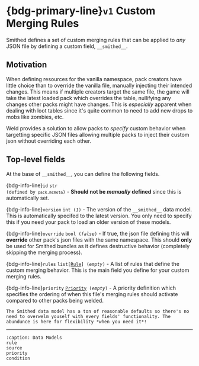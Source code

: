 # {bdg-primary-line}`v1` Custom Merging Rules

Smithed defines a set of custom merging rules that can be applied to *any* JSON file by defining a custom field, `__smithed__`.

## Motivation

When defining resources for the vanilla namespace, pack creators have little choice than to override the vanilla file, manually injecting their intended changes. This means if multiple creators target the same file, the game will take the latest loaded pack which overrides the table, nullifying any changes other packs might have changes. This is *especially* apparent when dealing with loot tables since it's quite common to need to add new drops to mobs like zombies, etc.

Weld provides a solution to allow packs to *specify* custom behavior when targetting specific JSON files allowing multiple packs to inject their custom json without overriding each other.

## Top-level fields

At the base of `__smithed__`, you can define the following fields.

{bdg-info-line}`id` <code class="sd-text-secondary">str (defined by `pack.mcmeta`)</code> - **Should not be *manually* defined** since this is automatically set.

{bdg-info-line}`version` <code class="sd-text-secondary">int (*1*)</code> - The version of the `__smithed__` data model. This is automatically specifed to the latest version. You only need to specify this if you need your pack to load an older version of these models.

{bdg-info-line}`override` <code class="sd-text-secondary">bool (*false*)</code> - If true, the json file defining this will **override** other pack's json files with the same namespace. This should **only** be used for Smithed bundles as it defines destructive behavior (completely skipping the merging process).

{bdg-info-line}`rules` <code class="sd-text-secondary">list[[Rule](/weld/merging/rule)] (*empty*)</code> - A list of rules that define the custom merging behavior. This is the main field you define for your custom merging rules.

{bdg-info-line}`priority` <code class="sd-text-secondary">[Priority](/weld/merging/priority) (*empty*)</code> - A priority definition which specifies the ordering of when this file's merging rules should activate compared to other packs being welded.

```{tip}
The Smithed data model has a ton of reasonable defaults so there's no need to overwelm youself with every fields' functionality. The abundunce is here for flexibility *when you need it*!
```

---

```{toctree}
:caption: Data Models
rule
source
priority
condition
```
